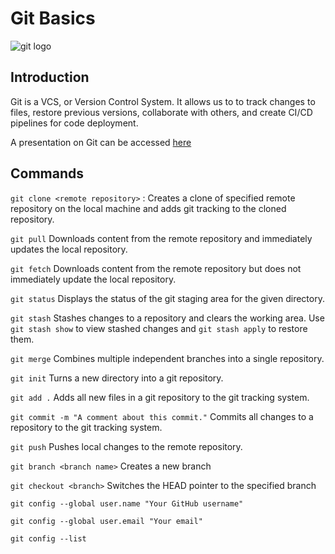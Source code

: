 # Git Basics
![git logo](https://www.fullstackpython.com/img/logos/git.png)
## Introduction
Git is a VCS, or Version Control System. It allows us to to track changes to files, restore previous versions, collaborate with others, and create CI/CD pipelines for code deployment.

A presentation on Git can be accessed [here](https://docs.google.com/presentation/d/1T8kM0VriITsiH18DNoeZJCs2gCxvU-lHkgyFM3cTJis/edit?usp=sharing)

## Commands
`git clone <remote repository>` : Creates a clone of specified remote repository on the local machine and adds git tracking to the cloned repository.

`git pull` Downloads content from the remote repository and immediately updates the local repository. 

`git fetch` Downloads content from the remote repository but does not immediately update the local repository.

`git status` Displays the status of the git staging area for the given directory.

`git stash` Stashes changes to a repository and clears the working area. Use `git stash show` to view stashed changes and `git stash apply` to restore them.

`git merge` Combines multiple independent branches into a single repository.

`git init` Turns a new directory into a git repository.

`git add .` Adds all new files in a git repository to the git tracking system.

`git commit -m "A comment about this commit."` Commits all changes to a repository to the git tracking system.

`git push` Pushes local changes to the remote repository.

`git branch <branch name>` Creates a new branch

`git checkout <branch>` Switches the HEAD pointer to the specified branch

`git config --global user.name "Your GitHub username"`

`git config --global user.email "Your email"`

`git config --list`